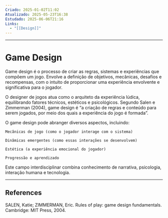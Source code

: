 ```yaml
---
Criado: 2025-01-02T11:02
Atualizado: 2025-05-23T16:38
Estudado: 2025-06-06T21:16
Links:
  - "[[Design]]"
---
```

---
# Game Design

Game design é o processo de criar as regras, sistemas e experiências que compõem um jogo. Envolve a definição de objetivos, mecânicas, desafios e recompensas, com o intuito de proporcionar uma experiência envolvente e significativa para o jogador.

O designer de jogos atua como o arquiteto da experiência lúdica, equilibrando fatores técnicos, estéticos e psicológicos. Segundo Salen e Zimmerman (2004), game design é “a criação de regras e conteúdo para serem jogados, por meio dos quais a experiência do jogo é formada”.

O game design pode abranger diversos aspectos, incluindo:

    Mecânicas de jogo (como o jogador interage com o sistema)

    Dinâmicas emergentes (como essas interações se desenvolvem)

    Estética (a experiência emocional do jogador)

    Progressão e aprendizado

Este campo interdisciplinar combina conhecimento de narrativa, psicologia, interação humana e tecnologia.

---
## References

SALEN, Katie; ZIMMERMAN, Eric. Rules of play: game design fundamentals. Cambridge: MIT Press, 2004.